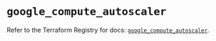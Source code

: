 # `google_compute_autoscaler`

Refer to the Terraform Registry for docs: [`google_compute_autoscaler`](https://registry.terraform.io/providers/hashicorp/google/5.43.1/docs/resources/compute_autoscaler).
